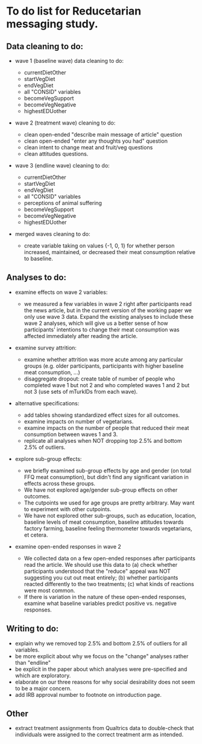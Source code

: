 # To do list for Reducetarian messaging study.

## Data cleaning to do:

* wave 1 (baseline wave) data cleaning to do:
    - currentDietOther
    - startVegDiet
    - endVegDiet
    - all "CONSID" variables 
    - becomeVegSupport
    - becomeVegNegative
    - highestEDUother

* wave 2 (treatment wave) cleaning to do:
    - clean open-ended "describe main message of article" question
    - clean open-ended "enter any thoughts you had" question
    - clean intent to change meat and fruit/veg questions
    - clean attitudes questions.

* wave 3 (endline wave) cleaning to do:
    - currentDietOther
    - startVegDiet
    - endVegDiet
    - all "CONSID" variables 
    - perceptions of animal suffering
    - becomeVegSupport
    - becomeVegNegative
    - highestEDUother

* merged waves cleaning to do:
    - create variable taking on values {-1, 0, 1} for whether person increased, maintained, or decreased their meat consumption relative to baseline.

## Analyses to do:

- examine effects on wave 2 variables:
    + we measured a few variables in wave 2 right after participants read the news article, but in the current version of the working paper we only use wave 3 data. Expand the existing analyses to include these wave 2 analyses, which will give us a better sense of how participants' intentions to change their meat consumption was affected immediately after reading the article.

- examine survey attrition:
    + examine whether attrition was more acute among any particular groups (e.g. older participants, participants with higher baseline meat consumption, ...)
    + disaggregate dropout: create table of number of people who completed wave 1 but not 2 and who completed waves 1 and 2 but not 3 (use sets of mTurkIDs from each wave).

- alternative specifications:
    + add tables showing standardized effect sizes for all outcomes.
    + examine impacts on number of vegetarians.
    + examine impacts on the number of people that reduced their meat consumption between waves 1 and 3.
    + replicate all analyses when NOT dropping top 2.5% and bottom 2.5% of outliers.

- explore sub-group effects:
    + we briefly examined sub-group effects by age and gender (on total FFQ meat consumption), but didn't find any significant variation in effects across these groups. 
    + We have not explored age/gender sub-group effects on other outcomes. 
    + The cutpoints we used for age groups are pretty arbitrary. May want to experiment with other cutpoints.
    + We have not explored other sub-groups, such as education, location, baseline levels of meat consumption, baseline attitudes towards factory farming, baseline feeling thermometer towards vegetarians, et cetera.

- examine open-ended responses in wave 2
    + We collected data on a few open-ended responses after participants read the article. We should use this data to (a) check whether participants understood that the "reduce" appeal was NOT suggesting you cut out meat entirely; (b) whether participants reacted differently to the two treatments; (c) what kinds of reactions were most common.
    + If there is variation in the nature of these open-ended responses, examine what baseline variables predict positive vs. negative responses.


## Writing to do:

- explain why we removed top 2.5% and bottom 2.5% of outliers for all variables.
- be more explicit about why we focus on the "change" analyses rather than "endline"
- be explicit in the paper about which analyses were pre-specified and which are exploratory.
- elaborate on our three reasons for why social desirability does not seem to be a major concern.
- add IRB approval number to footnote on introduction page.


## Other

- extract treatment assignments from Qualtrics data to double-check that individuals were assigned to the correct treatment arm as intended.


